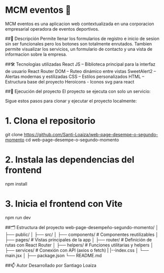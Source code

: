 # MCM eventos 🏃
MCM eventos es una aplicacion web contextualizada en una corporacion empresarial operadora de eventos deportivos.

##📌 Descripción
Permite llenar los formularios de registro e inicio de sesion sin ser funcionales pero los botones son totalmente enrutados. Tambien permite visualizar los servicios, un formulario de contacto y una vista de informacion sobre la empresa.

##🛠️ Tecnologías utilizadas
React JS – Biblioteca principal para la interfaz de usuario
React Router DOM – Ruteo dinámico entre vistas
SweetAlert2 – Alertas modernas y estilizadas
CSS – Estilos personalizados
HTML – Estructura base del proyecto
Heroicons - Iconos svg para react


##🚀 Ejecución del proyecto
El proyecto se ejecuta con solo un servicio:

Sigue estos pasos para clonar y ejecutar el proyecto localmente:

# 1. Clona el repositorio
git clone https://github.com/Santi-Loaiza/web-page-desempe-o-segundo-momento
cd web-page-desempe-o-segundo-momento

# 2. Instala las dependencias del frontend
npm install

# 3. Inicia el frontend con Vite
npm run dev


##🗂️ Estructura del proyecto
web-page-desempeño-segundo-momento/
│
├── public/
│
├── src/
│   ├── components/      # Componentes reutilizables
│   ├── pages/           # Vistas principales de la app
│   ├── router/          # Definición de rutas con React Router
│   ├── helpers/         # Funciones utilitarias y helpers
│   ├── services/       # Conexión con API (axios o fetch)
|   |--index.css
│   └── main.jsx
│
├── package.json
└── README.md

##📫 Autor
Desarrollado por Santiago Loaiza
